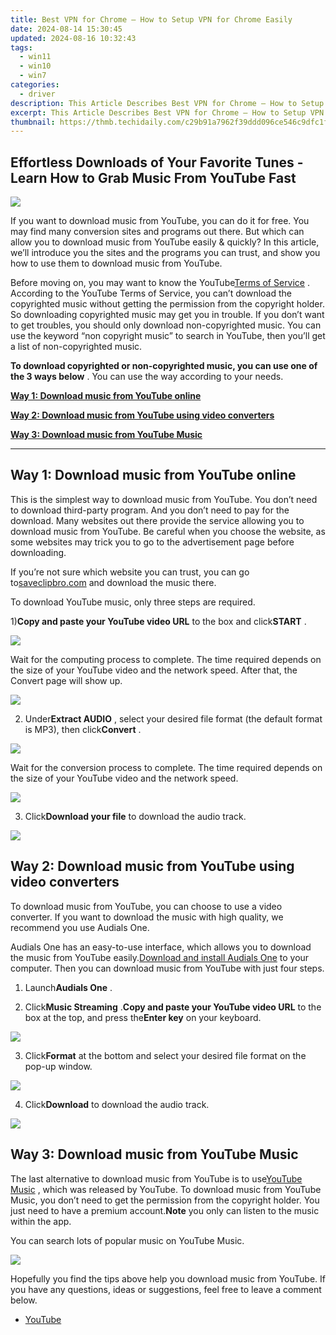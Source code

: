 ```yaml
---
title: Best VPN for Chrome – How to Setup VPN for Chrome Easily
date: 2024-08-14 15:30:45
updated: 2024-08-16 10:32:43
tags:
  - win11
  - win10
  - win7
categories:
  - driver
description: This Article Describes Best VPN for Chrome – How to Setup VPN for Chrome Easily
excerpt: This Article Describes Best VPN for Chrome – How to Setup VPN for Chrome Easily
thumbnail: https://thmb.techidaily.com/c29b91a7962f39ddd096ce546c9dfc1fb01c0ff8da863bde22cbea6330385384.jpg
---
```


## Effortless Downloads of Your Favorite Tunes - Learn How to Grab Music From YouTube Fast

![](https://images.drivereasy.com/wp-content/uploads/2019/03/image-379.png)

 If you want to download music from YouTube, you can do it for free. You may find many conversion sites and programs out there. But which can allow you to download music from YouTube easily & quickly? In this article, we’ll introduce you the sites and the programs you can trust, and show you how to use them to download music from YouTube.  

 Before moving on, you may want to know the YouTube[Terms of Service](http://www.youtube.com/t/terms) . According to the YouTube Terms of Service, you can’t download the copyrighted music without getting the permission from the copyright holder. So downloading copyrighted music may get you in trouble. If you don’t want to get troubles, you should only download non-copyrighted music. You can use the keyword “non copyright music” to search in YouTube, then you’ll get a list of non-copyrighted music.  

 **To download copyrighted or non-copyrighted music, you can use one of the 3 ways below** . You can use the way according to your needs.  

[**Way 1: Download music from YouTube online**](https://tools.techidaily.com/drivereasy/download/)

[**Way 2: Download music from YouTube using video converters**](https://tools.techidaily.com/drivereasy/download/)

[**Way 3: Download music from YouTube Music**](https://tools.techidaily.com/drivereasy/download/)

---

## Way 1: Download music from YouTube online  

 This is the simplest way to download music from YouTube. You don’t need to download third-party program. And you don’t need to pay for the download. Many websites out there provide the service allowing you to download music from YouTube. Be careful when you choose the website, as some websites may trick you to go to the advertisement page before downloading.  

 If you’re not sure which website you can trust, you can go to[saveclipbro.com](https://www.saveclipbro.com/) and download the music there.  

To download YouTube music, only three steps are required.

 1)**Copy and paste your YouTube video URL** to the box and click**START** .

![](https://images.drivereasy.com/wp-content/uploads/2019/03/image-361.png)

 Wait for the computing process to complete. The time required depends on the size of your YouTube video and the network speed. After that, the Convert page will show up.

![](https://images.drivereasy.com/wp-content/uploads/2019/03/image-362.png)

 2) Under**Extract AUDIO** , select your desired file format (the default format is MP3), then click**Convert** .

![](https://images.drivereasy.com/wp-content/uploads/2019/03/image-363.png)

 Wait for the conversion process to complete. The time required depends on the size of your YouTube video and the network speed.

![](https://images.drivereasy.com/wp-content/uploads/2019/03/image-364.png)

 3) Click**Download your file** to download the audio track.

![](https://images.drivereasy.com/wp-content/uploads/2019/03/image-367.png)

## Way 2: Download music from YouTube using video converters  

 To download music from YouTube, you can choose to use a video converter. If you want to download the music with high quality, we recommend you use Audials One.  

 Audials One has an easy-to-use interface, which allows you to download the music from YouTube easily.[Download and install Audials One](https://tools.techidaily.com/drivereasy/download/) to your computer. Then you can download music from YouTube with just four steps.  

 1) Launch**Audials One** .

 2) Click**Music Streaming** .**Copy and paste your YouTube video URL** to the box at the top, and press the**Enter key** on your keyboard.

![](https://images.drivereasy.com/wp-content/uploads/2019/03/image-369.png)

 3) Click**Format** at the bottom and select your desired file format on the pop-up window.

![](https://images.drivereasy.com/wp-content/uploads/2019/03/image-371.png)

 4) Click**Download** to download the audio track.

![](https://images.drivereasy.com/wp-content/uploads/2019/03/image-372.png)

## Way 3: Download music from YouTube Music  

 The last alternative to download music from YouTube is to use[YouTube Music](https://music.youtube.com/) , which was released by YouTube. To download music from YouTube Music, you don’t need to get the permission from the copyright holder. You just need to have a premium account.**Note** you only can listen to the music within the app.  

You can search lots of popular music on YouTube Music.

![](https://images.drivereasy.com/wp-content/uploads/2019/03/image-374.png)

 Hopefully you find the tips above help you download music from YouTube. If you have any questions, ideas or suggestions, feel free to leave a comment below.  

* [YouTube](https://tools.techidaily.com/drivereasy/download/)

<ins class="adsbygoogle"
     style="display:block"
     data-ad-format="autorelaxed"
     data-ad-client="ca-pub-7571918770474297"
     data-ad-slot="1223367746"></ins>



<ins class="adsbygoogle"
     style="display:block"
     data-ad-client="ca-pub-7571918770474297"
     data-ad-slot="8358498916"
     data-ad-format="auto"
     data-full-width-responsive="true"></ins>
